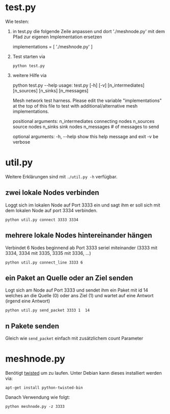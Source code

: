 test.py
=======
Wie testen:

1. in test.py die folgende Zeile anpassen und dort './meshnode.py' mit dem Pfad zur eigenen Implementation ersetzen

	implementations = [ './meshnode.py' ]

2. Test starten via

       python test.py

3. weitere Hilfe via

	python test.py --help
	usage: test.py [-h] [-v] [n_intermediates] [n_sources] [n_sinks] [n_messages]
	
	Mesh network test harness. Please edit the variable "implementations" at the
	top of this file to test with additional/alternative mesh implementations.
	
	positional arguments:
	  n_intermediates  connecting nodes
	  n_sources        source nodes
	  n_sinks          sink nodes
	  n_messages       # of messages to send
	
	optional arguments:
	  -h, --help       show this help message and exit
	  -v               be verbose

util.py
=======
Weitere Erklärungen sind mit `./util.py -h` verfügbar.

zwei lokale Nodes verbinden
---------------------------
Loggt sich im lokalen Node auf Port 3333 ein und sagt ihm er soll sich mit dem lokalen Node auf port 3334 verbinden.

	python util.py connect 3333 3334


mehrere lokale Nodes hintereinander hängen
------------------------------------------
Verbindet 6 Nodes beginnend ab Port 3333 seriel miteinander (3333 mit 3334, 3334 mit 3335, 3335 mit 3336, ...)

	python util.py connect_line 3333 6


ein Paket an Quelle oder an Ziel senden
---------------------------------------
Logt sich am Node auf Port 3333 und sendet ihm ein Paket mit id 14 welches an die Quelle (0) oder ans Ziel (1) und wartet auf eine Antwort (irgend eine Antwort)

	python util.py send_packet 3333 1  14


n Pakete senden
---------------
Gleich wie `send_packet` einfach mit zusätzlichem count Parameter

meshnode.py
===========

Benötigt [twisted](http://twistedmatrix.com/trac/ "twisted framework") um zu laufen. Unter Debian kann dieses installiert werden via:

	apt-get install python-twisted-bin

Danach Verwendung wie folgt:

	python meshnode.py -z 3333
